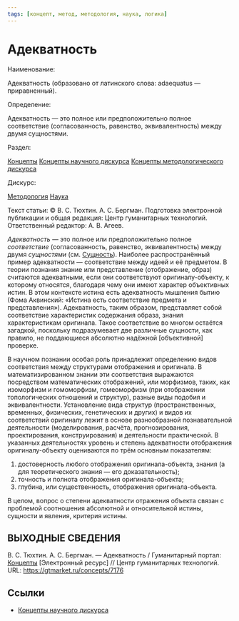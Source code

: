 ```yaml
---
tags: [концепт, метод, методология, наука, логика]
---
```

# Адекватность

Наименование:

Адекватность (образовано от латинского слова: adaequatus — приравненный).

Определение:

Адекватность — это полное или предположительно полное соответствие (согласованность, равенство, эквивалентность) между двумя сущностями.

Раздел:

[Концепты](https://gtmarket.ru/concepts/)  [Концепты научного дискурса](https://gtmarket.ru/concepts/scientific-concepts) [Концепты методологического дискурса](https://gtmarket.ru/concepts/methodological-concepts)

Дискурс:

[Методология](https://gtmarket.ru/concepts/6870) [Наука](https://gtmarket.ru/concepts/6860)

Текст статьи: © В. С. Тюхтин. А. С. Бергман. Подготовка электронной публикации и общая редакция: Центр гуманитарных технологий. Ответственный редактор: А. В. Агеев.

_Адекватность_ — это полное или предположительно полное _соответствие_ (согласованность, равенство, эквивалентность) между двумя _сущностями_ (см. [Сущность](https://gtmarket.ru/concepts/7092)). Наиболее распространённый пример адекватности — соответствие между идеей и её предметом. В теории познания знание или представление (отображение, образ) считаются адекватными, если они соответствуют оригиналу-объекту, к которому относятся, благодаря чему они имеют характер объективных истин. В этом контексте истина есть адекватность мышления бытию (Фома Аквинский: «Истина есть соответствие предмета и представления»). Адекватность, таким образом, представляет собой соответствие характеристик содержания образа, знания характеристикам оригинала. Такое соответствие во многом остаётся загадкой, поскольку подразумевает две различные сущности, как правило, не поддающиеся абсолютно надёжной [объективной] проверке.

В научном познании особая роль принадлежит определению видов соответствия между структурами отображения и оригинала. В математизированном знании эти соответствия выражаются посредством математических отображений, или морфизмов, таких, как изоморфизм и гомоморфизм, гомеоморфизм (при отображении топологических отношений и структур), разные виды подобия и эквивалентности. Установление вида структур (пространственных, временных, физических, генетических и других) и видов их соответствий оригиналу лежит в основе разнообразной познавательной деятельности (моделирования, расчёта, прогнозирования, проектирования, конструирования) и деятельности практической. В указанных деятельностях уровень и степень адекватности отображения оригиналу-объекту оцениваются по трём основным показателям:

1. достоверность любого отображения оригинала-объекта, знания (а для теоретического знания — его доказательность);
2. точность и полнота отображения оригинала-объекта;
3. глубина, или существенность, отображения оригинала-объекта.

В целом, вопрос о степени адекватности отражения объекта связан с проблемой соотношения абсолютной и относительной истины, сущности и явления, критерия истины.

## ВЫХОДНЫЕ СВЕДЕНИЯ

В. С. Тюхтин. А. С. Бергман. — Адекватность / Гуманитарный портал: [Концепты](https://gtmarket.ru/concepts/) [Электронный ресурс] // Центр гуманитарных технологий. URL: <https://gtmarket.ru/concepts/7176>

## Ссылки

* [Концепты научного дискурса](Концепты%20научного%20дискурса.md)
